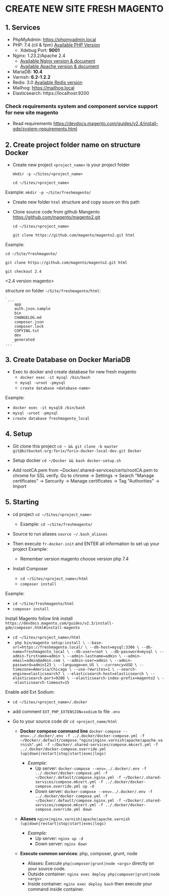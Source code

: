 # CREATE NEW SITE FRESH MAGENTO

## 1. Services
- PhpMyAdmin: https://phpmyadmin.local
- PHP: 7.4 (cli & fpm) [Available PHP Version](https://registry.hub.docker.com/r/magento/magento-cloud-docker-php/tags)
    - Xdebug Port: **9001**
- Nginx: 1.23.2/Apache 2.4
    - [Available Nginx version & document](https://registry.hub.docker.com/r/magento/magento-cloud-docker-nginx/tags)
    - [Available Apache version & document](https://dockerfile.readthedocs.io/en/latest/content/DockerImages/dockerfiles/php-apache-dev.html)
- MariaDB: **10.4**
- Varnish: **6.2-1.2.2**
- Redis: 3.0 [Available Redis version](https://registry.hub.docker.com/_/redis?tab=tags)
- Mailhog: https://mailhog.local
- Elasticsearch: https://localhost:9200

### Check requirements system and component service support for new site magento
- Read requirements https://devdocs.magento.com/guides/v2.4/install-gde/system-requirements.html


## 2. Create project folder name on structure Docker

- Create new project `<project_name>` is your project folder

    `mkdir -p ~/Sites/<project_name>`
    
    `cd ~/Sites/<project_name>`

Example: `mkdir -p ~/Site/freshmagento/`

- Create new folder `html` structure and copy soure on this path

- Clone source code from github Mangento https://github.com/magento/magento2.git 
    
    `cd ~/Sites/<project_name>`

    `git clone https://github.com/magento/magento2.git html`

Example:

`cd ~/Site/freshmagento/`
     
`git clone https://github.com/magento/magento2.git html`

`git checkout 2.4`

 <2.4 version magento>

structure on folder `~/Site/freshmagento/html`:

    `...
        app
        auth.json.sample
        bin
        CHANGELOG.md
        composer.json
        composer.lock
        COPYING.txt
        dev
        generated
    ...`


## 3. Create Database on Docker MariaDB

- Exec to docker and create database for new fresh magento
  - `docker exec -it mysql /bin/bash`
  - `mysql -uroot -pmysql`
  - `create database <database-name>`

Example:
  - `docker exec -it mysql8 /bin/bash`
  - `mysql -uroot -pmysql`
  - `create database freshmagento_local`

## 4. Setup

- Git clone this project
  `cd ~ && git clone -b master git@bitbucket.org:forix/forix-docker-local-dev.git Docker`
- Setup docker
  `cd ~/Docker && bash docker-setup.sh`

- Add rootCA.pem from ~Docker/.shared-services/certs/rootCA.pem to chrome for SSL verify. Go to chrome -> Settings -> Search "Manage certificates" -> Sercurity -> Manage certificates -> Tag "Authorities" -> Import 


## 5. Starting

- cd project `cd ~/Sites/<project_name>`
  
  - Example: `cd ~/Site/freshmagento/`

- Source to run aliases `source ~/.bash_aliases`

- Then execute `fr-docker-init` and ENTER all information to set up your project
Example:
    - Remember version magento choose version php 7.4
- Install Composer
    - `cd ~/Sites/<project_name>/html`
    - `composer install`

Example: 
  - `cd ~/Site/freshmagento/html`
  - `composer install`

Install Magento follow link install `https://devdocs.magento.com/guides/v2.3/install-gde/composer.html#install-magento`
  - `cd ~/Sites/<project_name>/html`
  - ` php bin/magento setup:install \
      --base-url=https://freshmagento.local/ \
      --db-host=mysql:3306 \
      --db-name=freshmagento_local \
      --db-user=root \
      --db-password=mysql \
      --admin-firstname=admin \
      --admin-lastname=admin \
      --admin-email=admin@admin.com \
      --admin-user=admin \
      --admin-password=admin123 \
      --language=en_US \
      --currency=USD \
      --timezone=America/Chicago \
      --use-rewrites=1 \
      --search-engine=elasticsearch7 \
      --elasticsearch-host=elasticsearch \
      --elasticsearch-port=9200 \
      --elasticsearch-index-prefix=magento2 \
      --elasticsearch-timeout=15`

Enable add Ext Sodium:
- `cd ~/Sites/<project_name>/.docker`
- add comment `EXT_PHP_EXTENSION=sodium` to file `.env`

- Go to your source code dir `cd <project_name/html`

    - **Docker compose command line** `docker-compose --env=../.docker/.env -f ../.docker/docker-compose.yml -f ~/Docker/.default/compose."nginx|nginx.varnish|apache|apache.varnish".yml -f ~/Docker/.shared-services/compose.mkcert.yml -f ../.docker/docker-compose.override.yml  (up|down|restart|stop|start|exec|logs)`
        - _Example:_
            - Up server: `docker-compose --env=../.docker/.env -f ../.docker/docker-compose.yml -f ~/Docker/.default/compose.nginx.yml -f ~/Docker/.shared-services/compose.mkcert.yml -f ../.docker/docker-compose.override.yml up -d`
            - Down server: `docker-compose --env=../.docker/.env -f ../.docker/docker-compose.yml -f ~/Docker/.default/compose.nginx.yml -f ~/Docker/.shared-services/compose.mkcert.yml -f ../.docker/docker-compose.override.yml down`
      
    - **Aliases**  `nginx|nginx.varnish|apache|apache.varnish (up|down|restart|stop|start|exec|logs)`
        - _Example:_
            - Up server: `nginx up -d`
            - Down server: `nginx down`
    
    - **Execute common services**: php, composer, grunt, node
      - Aliases: Execute `php|composer|grunt|node <args>` directly on your source code.
      - Outside container: `nginx exec deploy php|composer|grunt|node <args>`
      - Inside container: `nginx exec deploy bash` then execute your command inside container.